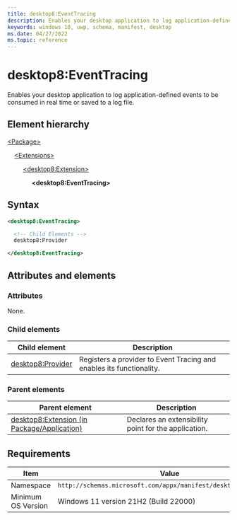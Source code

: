 ```yaml
---
title: desktop8:EventTracing
description: Enables your desktop application to log application-defined events to be consumed in real time or saved to a log file.
keywords: windows 10, uwp, schema, manifest, desktop
ms.date: 04/27/2022
ms.topic: reference
---
```


# desktop8:EventTracing

Enables your desktop application to log application-defined events to be consumed in real time or saved to a log file.

## Element hierarchy

[\<Package\>](element-package.md)

&nbsp;&nbsp;&nbsp;&nbsp;[\<Extensions\>](element-extensions.md)

&nbsp;&nbsp;&nbsp;&nbsp; &nbsp;&nbsp;&nbsp;&nbsp;[\<desktop8:Extension\>](element-desktop8-extension.md)

&nbsp;&nbsp;&nbsp;&nbsp; &nbsp;&nbsp;&nbsp;&nbsp; &nbsp;&nbsp;&nbsp;&nbsp;**\<desktop8:EventTracing\>**

## Syntax

```xml
<desktop8:EventTracing>

  <!-- Child Elements -->
  desktop8:Provider

</desktop8:EventTracing>
```

## Attributes and elements

### Attributes

None.

### Child elements

| Child element | Description |
|-|-|
| [desktop8:Provider](element-desktop8-provider.md) | Registers a provider to Event Tracing and enables its functionality. |

### Parent elements

| Parent element | Description |
|-|-|
| [desktop8:Extension (in Package/Application)](element-desktop8-extension.md) | Declares an extensibility point for the application. |

## Requirements

| Item  | Value  |
|--|--|
| Namespace | `http://schemas.microsoft.com/appx/manifest/desktop/windows10/8` |
| Minimum OS Version | Windows 11 version 21H2 (Build 22000) |
